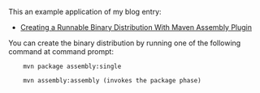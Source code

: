 This an example application of my blog entry:

* [Creating a Runnable Binary Distribution With Maven Assembly Plugin](http://www.petrikainulainen.net/programming/tips-and-tricks/creating-a-runnable-binary-distribution-with-maven-assembly-plugin/)

You can create the binary distribution by running one of the following command at command prompt:

        mvn package assembly:single

        mvn assembly:assembly (invokes the package phase)
